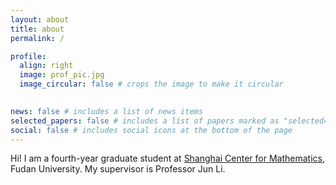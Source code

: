 ```yaml
---
layout: about
title: about
permalink: /

profile:
  align: right
  image: prof_pic.jpg
  image_circular: false # crops the image to make it circular
  

news: false # includes a list of news items
selected_papers: false # includes a list of papers marked as "selected={true}"
social: false # includes social icons at the bottom of the page
---
```


Hi! I am a fourth-year graduate student at [Shanghai Center for Mathematics](https://scms.fudan.edu.cn), Fudan University. My supervisor is Professor Jun Li.
